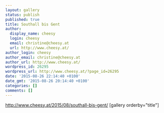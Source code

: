 ```yaml
---
layout: gallery
status: publish
published: true
title: Southall bis Gent
author:
  display_name: cheesy
  login: cheesy
  email: christine@cheesy.at
  url: http://www.cheesy.at/
author_login: cheesy
author_email: christine@cheesy.at
author_url: http://www.cheesy.at/
wordpress_id: 26295
wordpress_url: http://www.cheesy.at/?page_id=26295
date: '2015-08-26 22:14:40 +0100'
date_gmt: '2015-08-26 20:14:40 +0100'
categories: []
comments: []
---
```

http://www.cheesy.at/2015/08/southall-bis-gent/
[gallery orderby="title"]
